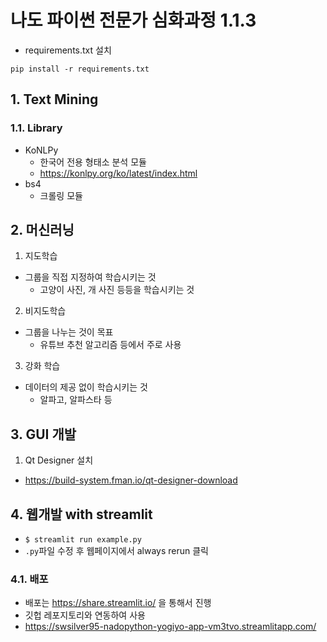# 나도 파이썬 전문가 심화과정 1.1.3

- requirements.txt 설치
```commandline
pip install -r requirements.txt
```

## 1. Text Mining
### 1.1. Library
- KoNLPy
  - 한국어 전용 형태소 분석 모듈
  - https://konlpy.org/ko/latest/index.html
- bs4
  - 크롤링 모듈


## 2. 머신러닝
1. 지도학습
- 그룹을 직접 지정하여 학습시키는 것
  - 고양이 사진, 개 사진 등등을 학습시키는 것
2. 비지도학습
- 그룹을 나누는 것이 목표
  - 유튜브 추천 알고리즘 등에서 주로 사용
3. 강화 학습
- 데이터의 제공 없이 학습시키는 것
  -  알파고, 알파스타 등

## 3. GUI 개발
1. Qt Designer 설치
  - https://build-system.fman.io/qt-designer-download

## 4. 웹개발 with streamlit
  - `$ streamlit run example.py`
  - `.py`파일 수정 후 웹페이지에서 always rerun 클릭

### 4.1. 배포
- 배포는 https://share.streamlit.io/ 을 통해서 진행
- 깃헙 레포지토리와 연동하여 사용
- https://swsilver95-nadopython-yogiyo-app-vm3tvo.streamlitapp.com/
